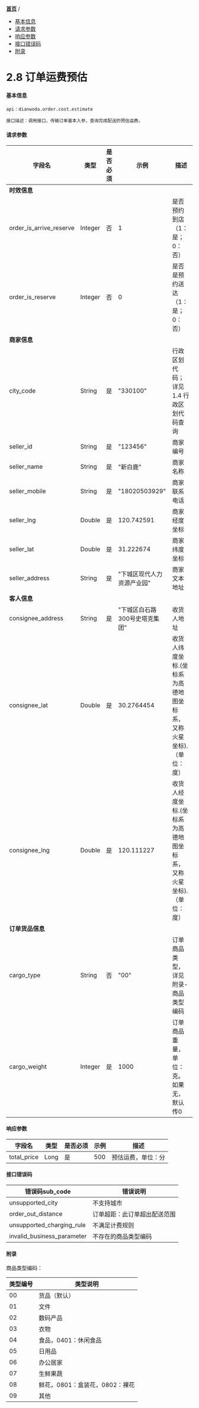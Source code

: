 [**首页**](https://open-qa1.dwbops.com/) /

- <a href="#基本信息">基本信息</a>
- <a href="#请求参数">请求参数</a>
- <a href="#响应参数">响应参数</a>
- <a href="#接口错误码">接口错误码</a>
- <a href="#附录">附录</a>


# 2.8 订单运费预估

#### 基本信息
```
api：dianwoda.order.cost.estimate

接口描述：调用接口，传输订单基本入参，查询完成配送的预估运费。
```

#### 请求参数
字段名 | 类型 | 是否必须 | 示例 | 描述
---|---|---|---|---
**时效信息**||||
order\_is\_arrive\_reserve|Integer|否|1|是否预约到店（1：是；0：否）
order\_is\_reserve|Integer|否|0|是否是预约送达（1：是；0：否）
**商家信息**||||
city\_code|String|是|"330100"|行政区划代码；详见1.4 行政区划代码查询
seller\_id|String|是|"123456"|商家编号
seller\_name|String|是|"新白鹿"|商家名称
seller\_mobile|String|是|"18020503929"|商家联系电话
seller\_lng|Double|是|120.742591|商家经度坐标
seller\_lat|Double|是|31.222674|商家纬度坐标
seller\_address|String|是|"下城区现代人力资源产业园"|商家文本地址
**客人信息**||||
consignee\_address|String|是|"下城区白石路300号史塔克集团"|收货人地址
consignee\_lat|Double|是|30.2764454|收货人纬度坐标.(坐标系为高德地图坐标系，又称火星坐标).（单位：度）
consignee\_lng|Double|是|120.111227|收货人经度坐标.(坐标系为高德地图坐标系，又称火星坐标).（单位：度）
**订单货品信息**||||
cargo\_type|String|否|"00"|订单商品类型，详见附录-商品类型编码
cargo\_weight|Integer|是|1000|订单商品重量，单位：克。如果无，默认传0

#### 响应参数
字段名 | 类型 | 是否必须 | 示例 | 描述
---|---|---|---|---
total_price|Long|是|500|预估运费，单位：分

#### 接口错误码
错误码sub_code | 错误说明 
---|---|
unsupported\_city|不支持城市
order\_out\_distance|订单超距：此订单超出配送范围
unsupported\_charging\_rule|不满足计费规则
invalid\_business\_parameter|不存在的商品类型编码

#### 附录
商品类型编码：

类型编号 | 类型说明 | 
---|---|
00|货品（默认）
01|文件
02|数码产品
03|衣物
04|食品，0401：休闲食品
05|日用品
06|办公居家
07|生鲜果蔬
08|鲜花，0801：盒装花，0802：裸花
09|其他